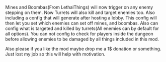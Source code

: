 Mines and Boombas(From LethalThings) will now trigger on any enemy stepping on them. Now Turrets will also kill and target enemies too. Also including a config that will generate after hosting a lobby. This config will then let you set which enemies can set off mines, and boombas. Also can config what is targeted and killed by turrets(All enemies can by default for all options). You can not config to check for players inside the dungeon before allowing enemies to be damaged by all things included in this mod.

Also please if you like the mod maybe drop me a 1$ donation or something. Just lost my job so this will help with motivation.